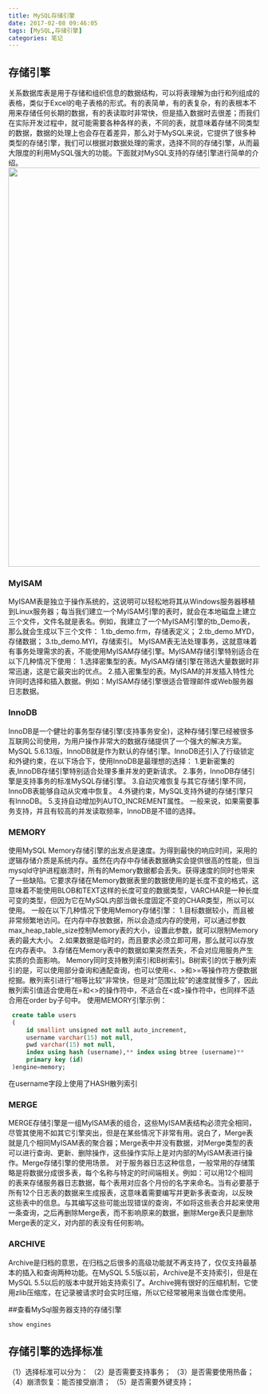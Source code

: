 ```yaml
---
title: MySQL存储引擎
date: 2017-02-08 09:46:05
tags: [MySQL,存储引擎]
categories: 笔记
---
```


## 存储引擎
   关系数据库表是用于存储和组织信息的数据结构，可以将表理解为由行和列组成的表格，类似于Excel的电子表格的形式。有的表简单，有的表复杂，<!-- more -->有的表根本不用来存储任何长期的数据，有的表读取时非常快，但是插入数据时去很差；而我们在实际开发过程中，就可能需要各种各样的表，不同的表，就意味着存储不同类型的数据，数据的处理上也会存在着差异，那么对于MySQL来说，它提供了很多种类型的存储引擎，我们可以根据对数据处理的需求，选择不同的存储引擎，从而最大限度的利用MySQL强大的功能。下面就对MySQL支持的存储引擎进行简单的介绍。
<img src="/img/MySQL/MySql-engines.jpg" width="650" height="800">
### MyISAM
   MyISAM表是独立于操作系统的，这说明可以轻松地将其从Windows服务器移植到Linux服务器；每当我们建立一个MyISAM引擎的表时，就会在本地磁盘上建立三个文件，文件名就是表名。例如，我建立了一个MyISAM引擎的tb_Demo表，那么就会生成以下三个文件：
   1.tb_demo.frm，存储表定义；
   2.tb_demo.MYD，存储数据；
   3.tb_demo.MYI，存储索引。
   MyISAM表无法处理事务，这就意味着有事务处理需求的表，不能使用MyISAM存储引擎。MyISAM存储引擎特别适合在以下几种情况下使用：
   1.选择密集型的表。MyISAM存储引擎在筛选大量数据时非常迅速，这是它最突出的优点。
   2.插入密集型的表。MyISAM的并发插入特性允许同时选择和插入数据。例如：MyISAM存储引擎很适合管理邮件或Web服务器日志数据。

### InnoDB
   InnoDB是一个健壮的事务型存储引擎(支持事务安全)，这种存储引擎已经被很多互联网公司使用，为用户操作非常大的数据存储提供了一个强大的解决方案。MySQL 5.6.13版，InnoDB就是作为默认的存储引擎。InnoDB还引入了行级锁定和外键约束，在以下场合下，使用InnoDB是最理想的选择：
   1.更新密集的表,InnoDB存储引擎特别适合处理多重并发的更新请求。
   2.事务，InnoDB存储引擎是支持事务的标准MySQL存储引擎。
   3.自动灾难恢复与其它存储引擎不同，InnoDB表能够自动从灾难中恢复。
   4.外键约束，MySQL支持外键的存储引擎只有InnoDB。
   5.支持自动增加列AUTO_INCREMENT属性。
   一般来说，如果需要事务支持，并且有较高的并发读取频率，InnoDB是不错的选择。

### MEMORY
   使用MySQL Memory存储引擎的出发点是速度。为得到最快的响应时间，采用的逻辑存储介质是系统内存。虽然在内存中存储表数据确实会提供很高的性能，但当mysqld守护进程崩溃时，所有的Memory数据都会丢失。获得速度的同时也带来了一些缺陷。它要求存储在Memory数据表里的数据使用的是长度不变的格式，这意味着不能使用BLOB和TEXT这样的长度可变的数据类型，VARCHAR是一种长度可变的类型，但因为它在MySQL内部当做长度固定不变的CHAR类型，所以可以使用。
   一般在以下几种情况下使用Memory存储引擎：
   1.目标数据较小，而且被非常频繁地访问。在内存中存放数据，所以会造成内存的使用，可以通过参数max_heap_table_size控制Memory表的大小，设置此参数，就可以限制Memory表的最大大小。
   2.如果数据是临时的，而且要求必须立即可用，那么就可以存放在内存表中。
   3.存储在Memory表中的数据如果突然丢失，不会对应用服务产生实质的负面影响。
   Memory同时支持散列索引和B树索引。B树索引的优于散列索引的是，可以使用部分查询和通配查询，也可以使用<、>和>=等操作符方便数据挖掘。散列索引进行“相等比较”非常快，但是对“范围比较”的速度就慢多了，因此散列索引值适合使用在=和<>的操作符中，不适合在<或>操作符中，也同样不适合用在order by子句中。
   使用MEMORY引擎示例：
``` sql
 create table users
 (
     id smallint unsigned not null auto_increment,
     username varchar(15) not null,
     pwd varchar(15) not null,
     index using hash (username),** index using btree (username)**
     primary key (id)
 )engine=memory;
```
在username字段上使用了HASH散列索引

### MERGE
  MERGE存储引擎是一组MyISAM表的组合，这些MyISAM表结构必须完全相同，尽管其使用不如其它引擎突出，但是在某些情况下非常有用。说白了，Merge表就是几个相同MyISAM表的聚合器；Merge表中并没有数据，对Merge类型的表可以进行查询、更新、删除操作，这些操作实际上是对内部的MyISAM表进行操作。Merge存储引擎的使用场景。
  对于服务器日志这种信息，一般常用的存储策略是将数据分成很多表，每个名称与特定的时间端相关。例如：可以用12个相同的表来存储服务器日志数据，每个表用对应各个月份的名字来命名。当有必要基于所有12个日志表的数据来生成报表，这意味着需要编写并更新多表查询，以反映这些表中的信息。与其编写这些可能出现错误的查询，不如将这些表合并起来使用一条查询，之后再删除Merge表，而不影响原来的数据，删除Merge表只是删除Merge表的定义，对内部的表没有任何影响。

### ARCHIVE
  Archive是归档的意思，在归档之后很多的高级功能就不再支持了，仅仅支持最基本的插入和查询两种功能。在MySQL 5.5版以前，Archive是不支持索引，但是在MySQL 5.5以后的版本中就开始支持索引了。Archive拥有很好的压缩机制，它使用zlib压缩库，在记录被请求时会实时压缩，所以它经常被用来当做仓库使用。
 
##查看MySql服务器支持的存储引擎
``` bash
show engines
```

## 存储引擎的选择标准
（1）选择标准可以分为：
（2）是否需要支持事务；
（3）是否需要使用热备；
（4）崩溃恢复：能否接受崩溃；
（5）是否需要外键支持；
